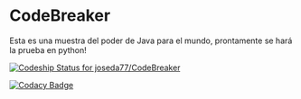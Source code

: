 # CodeBreaker

Esta es una muestra del poder de Java para el mundo, prontamente se hará la prueba en python!

[ ![Codeship Status for joseda77/CodeBreaker](https://app.codeship.com/projects/2578fee0-c2e3-0136-8c76-6e893063e31d/status?branch=master)](https://app.codeship.com/projects/313843)

[![Codacy Badge](https://api.codacy.com/project/badge/Grade/1b0931a2507c4254aec809479bec0a3e)](https://www.codacy.com/app/joseda77/CodeBreaker?utm_source=github.com&amp;utm_medium=referral&amp;utm_content=joseda77/CodeBreaker&amp;utm_campaign=Badge_Grade)
